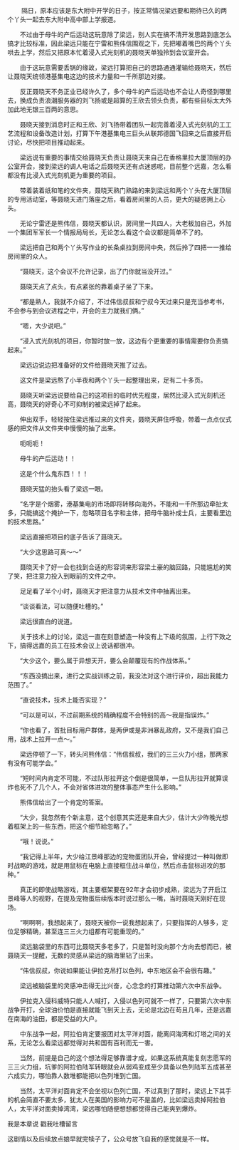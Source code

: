         隔日，原本应该是东大附中开学的日子，按正常情况梁远要和期待已久的两个丫头一起去东大附中高中部上学报道。

　　不过由于母牛的产后运动这玩意除了梁远，别人实在搞不清开发思路到底怎么搞才比较标准，因此梁远只能在宁雷和熊伟信围观之下，先把嘟着嘴巴的两个丫头哄去上学，然后又把原本忙着浸入式光刻机的聂晓天单独拎到会议室开会。

　　由于这玩意需要丢锅的缘故，梁远打算把自己的思路通通灌输给聂晓天，然后让聂晓天统领港基集电这边的技术力量和一千所那边对接。

　　反正聂晓天不务正业已经许久了，多个母牛的产后运动也不会让人奇怪到哪里去，换成负责浪潮服务器的刘飞扬或是超算的王欣去领头负责，都有些目标太大外加此地无银三百两的意思。

　　聂晓天接到消息时正和王欣、刘飞扬带着团队一起完善着浸入式光刻机的工工艺流程和设备改造计划，打算下午港基集电三巨头从联邦德国飞回来之后直接开启讨论，尽快把项目推动起来。

　　梁远说有重要的事情交给聂晓天负责让聂晓天来自己在香格里拉大厦顶层的办公室开会，接到梁远的调人电话之后聂晓天还有点迷惑呢，目前整个远嘉，怎么看都没有比浸入式光刻机更为重要的项目。

　　带着装着纸和笔的文件夹，聂晓天熟门熟路的来到梁远和两个丫头在大厦顶层的专用活动室，等聂晓天进门落座之后，看着房间里的人员，更大的疑惑拥上心头。

　　无论宁雷还是熊伟信，聂晓天都认识，房间里一共四人，大老板加自己，外加一个集团军军长一个情报局局长，无论怎么看这个会议都是简单不了的。

　　梁远把自己和两个丫头写作业的长条桌拉到房间中央，然后拎了四把一一推给房间里的众人。

　　“聂晓天，这个会议不允许记录，出了门你就当没开过。”

　　聂晓天点了点头，有点紧张的靠着桌子坐了下来。

　　“都是熟人，我就不介绍了，不过伟信叔叔和宁叔今天过来只是充当参考书，不会参与到会议进程之中，开会的主力就我们俩。”

　　“嗯，大少说吧。”

　　“浸入式光刻机的项目，你暂时放一放，这边有个更重要的事情需要你负责搞起来。”

　　梁远边说边把准备好的文件给聂晓天推了过去。

　　这文件是梁远熬了小半夜和两个丫头一起整理出来，足有二十多页。

　　聂晓天听梁远说要给自己的这项目的临时优先程度，居然比浸入式光刻机还高，聂晓天的好奇心不可抑制的被梁远掉了起来。

　　伸出双手，轻轻按住梁远推过来的文件夹，聂晓天屏住呼吸，带着一点点仪式感的把文件从文件夹中慢慢的抽了出来。

　　呃呃呃！

　　母牛的产后运动！！

　　这是个什么鬼东西！！！

　　聂晓天猛的抬头看了梁远一眼。

　　“名字是个烟雾，港基集电的市场即将转移向海外，不能和一千所那边牵扯太多，只能搞这个掩护一下，忽略项目名字和主体，把母牛脑补成士兵，主要看里边的技术思路。”

　　梁远直接把项目的底子告诉了聂晓天。

　　“大少这思路可真～～”

　　聂晓天卡了好一会也找到合适的形容词来形容梁土豪的脑回路，只能尴尬的笑了笑，把注意力投入到眼前的文件之中。

　　足足看了半个小时，聂晓天才把注意力从技术文件中抽离出来。

　　“谈谈看法，可以随便吐槽的。”

　　梁远很直白的说道。

　　关于技术上的讨论，梁远一直在刻意塑造一种没有上下级的氛围，上行下效之下，搞得远嘉的员工在技术会议上说话都很冲。

　　“大少这个，要么属于异想天开，要么会颠覆现有的作战体系。”

　　“东西没搞出来，进行之实战训练之前，我没法对这个进行评价，超出我能力范围了。”

　　“直说技术，技术上能否实现？”

　　“可以是可以，不过前期系统的精确程度不会特别的高～我是指误炸。”

　　“你也看了，首批目标用户群体，是两伊或是非洲暴乱政府，又不是我们自己用，战术上拉开一点～。”

　　梁远停顿了一下，转头问熊伟信：“伟信叔叔，我们的三三火力小组，那两家有没有可能学会。”

　　“短时间内肯定不可能，不过队形拉开这个倒是很简单，一旦队形拉开就算误炸也死不了几个人，不会对省体进攻的整体事态产生什么影响。”

　　熊伟信给出了一个肯定的答案。

　　“大少，我忽然有个新主意，这个创意其实还是来自大少，估计大少昨晚光想着框架上的一些东西，把这个细节給忽略了。”

　　“哦！说说。”

　　“我记得上半年，大少给江景峰那边的宠物蛋团队开会，曾经提过一种叫做即时战略的游戏，就是用鼠标在电脑上直接框住战斗单位，然后点击鼠标进攻的那种。”

　　真正的即使战略游戏，其主要框架要在92年才会初步成熟，梁远为了开启江景峰等人的视野，在提及宠物蛋后续版本时说过那么一嘴，当时聂晓天刚好在现场。

　　“啊啊啊，我想起来了，聂晓天被你一说我想起来了，只要指挥的人够多，定位足够精确，甚至连三三火力组都有可能重现的。”

　　梁远脑袋里的东西可比聂晓天多老多了，只是暂时没向那个方向去想而已，被聂晓天一提醒，无数的灵感从梁远的脑海里钻了出来。

　　“伟信叔叔，你说如果能让伊拉克吊打以色列，中东地区会不会很有趣。”

　　梁远被脑袋里的灵感冲击得无比兴奋，心念念的打算推动第六次中东战争。

　　伊拉克入侵科威特只能人人喊打，入侵以色列可就不一样了，只要第六次中东战争开打，全球油价怕是直接就能飞到天上去，无论是北边在苟且几年，还是远嘉在南海的油田，都是受益的大户。

　　中东战争一起，阿拉伯肯定要报团对太平洋对面，能离间海湾和灯塔之间的关系，无论怎么看梁远都觉得对共和国有百利而无一害。

　　当然，前提是自己的这个想法得足够靠谱才成，如果这系统真能复刻志愿军的三三火力组，坑爹的阿拉伯陆军转眼就会从弱鸡变成至少具备以色列陆军五成甚至六成实力，哪怕靠人数堆都能把以色列堆到亡国。

　　当然，太平洋对面肯定不会坐视以色列亡国，不过真到了那时，梁远上下其手的机会简直不要太多，犹太人在美国的影响力可不是盖的，比如梁远卖掉阿拉伯人，太平洋对面卖掉湾湾，梁远哪怕随便想想都觉得自己能爽到爆炸。

我是本章说 戳我吐槽留言

这剧情以及后续放点娘早就完犊子了，公众号放飞自我的感觉就是不一样。
